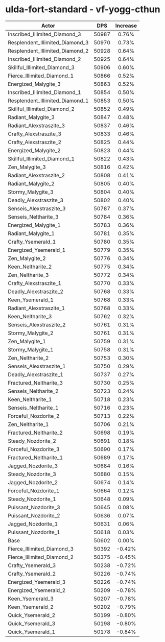 # ulda-fort-standard - vf-yogg-cthun
| Actor | DPS | Increase |
|---|:---:|:---:|
|Inscribed_Illimited_Diamond_3|50987|0.76%|
|Resplendent_Illimited_Diamond_3|50970|0.73%|
|Resplendent_Illimited_Diamond_2|50928|0.64%|
|Inscribed_Illimited_Diamond_2|50925|0.64%|
|Skillful_Illimited_Diamond_3|50906|0.60%|
|Fierce_Illimited_Diamond_1|50866|0.52%|
|Energized_Malygite_3|50863|0.52%|
|Inscribed_Illimited_Diamond_1|50854|0.50%|
|Resplendent_Illimited_Diamond_1|50853|0.50%|
|Skillful_Illimited_Diamond_2|50852|0.49%|
|Radiant_Malygite_3|50847|0.48%|
|Radiant_Alexstraszite_3|50837|0.46%|
|Crafty_Alexstraszite_3|50833|0.46%|
|Crafty_Alexstraszite_2|50825|0.44%|
|Energized_Malygite_2|50823|0.44%|
|Skillful_Illimited_Diamond_1|50822|0.43%|
|Zen_Malygite_3|50816|0.42%|
|Radiant_Alexstraszite_2|50808|0.41%|
|Radiant_Malygite_2|50805|0.40%|
|Stormy_Malygite_3|50804|0.40%|
|Deadly_Alexstraszite_3|50802|0.40%|
|Senseis_Alexstraszite_3|50787|0.37%|
|Senseis_Neltharite_3|50784|0.36%|
|Energized_Malygite_1|50783|0.36%|
|Radiant_Malygite_1|50781|0.35%|
|Crafty_Ysemerald_1|50780|0.35%|
|Energized_Ysemerald_1|50779|0.35%|
|Zen_Malygite_2|50776|0.34%|
|Keen_Neltharite_2|50775|0.34%|
|Zen_Neltharite_3|50772|0.34%|
|Crafty_Alexstraszite_1|50770|0.33%|
|Deadly_Alexstraszite_2|50768|0.33%|
|Keen_Ysemerald_1|50768|0.33%|
|Radiant_Alexstraszite_1|50768|0.33%|
|Keen_Neltharite_3|50762|0.32%|
|Senseis_Alexstraszite_2|50761|0.31%|
|Stormy_Malygite_2|50761|0.31%|
|Zen_Malygite_1|50759|0.31%|
|Stormy_Malygite_1|50758|0.31%|
|Zen_Neltharite_2|50753|0.30%|
|Senseis_Alexstraszite_1|50750|0.29%|
|Deadly_Alexstraszite_1|50737|0.27%|
|Fractured_Neltharite_3|50730|0.25%|
|Senseis_Neltharite_2|50723|0.24%|
|Keen_Neltharite_1|50718|0.23%|
|Senseis_Neltharite_1|50716|0.23%|
|Forceful_Nozdorite_2|50713|0.22%|
|Zen_Neltharite_1|50706|0.21%|
|Fractured_Neltharite_2|50698|0.19%|
|Steady_Nozdorite_2|50691|0.18%|
|Forceful_Nozdorite_3|50690|0.17%|
|Fractured_Neltharite_1|50689|0.17%|
|Jagged_Nozdorite_3|50684|0.16%|
|Steady_Nozdorite_3|50680|0.15%|
|Jagged_Nozdorite_2|50674|0.14%|
|Forceful_Nozdorite_1|50664|0.12%|
|Steady_Nozdorite_1|50648|0.09%|
|Puissant_Nozdorite_3|50645|0.08%|
|Puissant_Nozdorite_2|50636|0.07%|
|Jagged_Nozdorite_1|50631|0.06%|
|Puissant_Nozdorite_1|50618|0.03%|
|Base|50602|0.00%|
|Fierce_Illimited_Diamond_3|50392|-0.42%|
|Fierce_Illimited_Diamond_2|50375|-0.45%|
|Crafty_Ysemerald_3|50238|-0.72%|
|Crafty_Ysemerald_2|50226|-0.74%|
|Energized_Ysemerald_3|50226|-0.74%|
|Energized_Ysemerald_2|50209|-0.78%|
|Keen_Ysemerald_3|50207|-0.78%|
|Keen_Ysemerald_2|50202|-0.79%|
|Quick_Ysemerald_2|50199|-0.80%|
|Quick_Ysemerald_3|50198|-0.80%|
|Quick_Ysemerald_1|50178|-0.84%|
